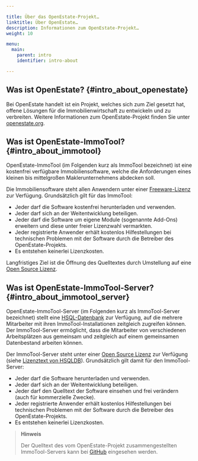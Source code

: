```yaml
---

title: Über das OpenEstate-Projekt…
linktitle: Über OpenEstate…
description: Informationen zum OpenEstate-Projekt…
weight: 10

menu:
  main:
    parent: intro
    identifier: intro-about

---
```


## Was ist OpenEstate? {#intro_about_openestate}

Bei OpenEstate handelt ist ein Projekt, welches sich zum Ziel gesetzt hat, offene Lösungen für die Immobilienwirtschaft zu entwickeln und zu verbreiten. Weitere Informationen zum OpenEstate-Projekt finden Sie unter [openestate.org](http://de.openestate.org/openestate/).


## Was ist OpenEstate-ImmoTool? {#intro_about_immotool}

OpenEstate-ImmoTool (im Folgenden kurz als ImmoTool bezeichnet) ist eine kostenfrei verfügbare Immobiliensoftware, welche die Anforderungen eines kleinen bis mittelgroßen Maklerunternehmens abdecken soll.

Die Immobiliensoftware steht allen Anwendern unter einer [Freeware-Lizenz](http://de.wikipedia.org/wiki/Freeware) zur Verfügung. Grundsätzlich gilt für das ImmoTool:

- Jeder darf die Software kostenfrei herunterladen und verwenden.
- Jeder darf sich an der Weitentwicklung beteiligen.
- Jeder darf die Software um eigene Module (sogenannte Add-Ons) erweitern und diese unter freier Lizenzwahl vermarkten.
- Jeder registrierte Anwender erhält kostenlos Hilfestellungen bei technischen Problemen mit der Software durch die Betreiber des OpenEstate-Projekts.
- Es entstehen keinerlei Lizenzkosten.

Langfristiges Ziel ist die Öffnung des Quelltextes durch Umstellung auf eine [Open Source Lizenz](http://de.wikipedia.org/wiki/Open_Source).


## Was ist OpenEstate-ImmoTool-Server? {#intro_about_immotool_server}

OpenEstate-ImmoTool-Server (im Folgenden kurz als ImmoTool-Server bezeichnet) stellt eine [HSQL-Datenbank](http://hsqldb.org/) zur Verfügung, auf die mehrere Mitarbeiter mit ihren ImmoTool-Installationen zeitgleich zugreifen können. Der ImmoTool-Server ermöglicht, dass die Mitarbeiter von verschiedenen Arbeitsplätzen aus gemeinsam und zeitgleich auf einem gemeinsamen Datenbestand arbeiten können.

Der ImmoTool-Server steht unter einer [Open Source Lizenz](http://de.wikipedia.org/wiki/Open_Source) zur Verfügung (siehe [Lizenztext von HSQLDB](http://hsqldb.org/web/hsqlLicense.html)). Grundsätzlich gilt damit für den ImmoTool-Server:

- Jeder darf die Software herunterladen und verwenden.
- Jeder darf sich an der Weitentwicklung beteiligen.
- Jeder darf den Quelltext der Software einsehen und frei verändern (auch für kommerzielle Zwecke).
- Jeder registrierte Anwender erhält kostenlos Hilfestellungen bei technischen Problemen mit der Software durch die Betreiber des OpenEstate-Projekts.
- Es entstehen keinerlei Lizenzkosten.

> **Hinweis**
>
> Der Quelltext des vom OpenEstate-Projekt zusammengestellten ImmoTool-Servers kann bei [GitHub](https://github.com/OpenEstate/OpenEstate-ImmoTool-Server/) eingesehen werden.


